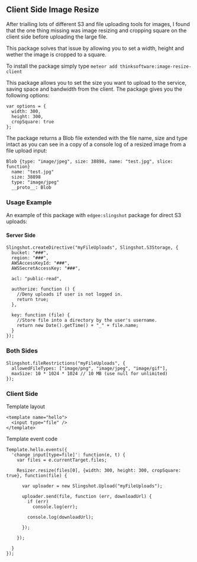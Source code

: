 Client Side Image Resize
------------------------

After trialling lots of different S3 and file uploading tools for images, I found that the one thing missing was
image resizing and cropping square on the client side before uploading the large file.

This package solves that issue by allowing you to set a width, height and wether the image is cropped to a square.

To install the package simply type `meteor add thinksoftware:image-resize-client`

This package allows you to set the size you want to upload to the service, saving space and bandwidth from the client. The package gives you the following options:

```
var options = {
  width: 300,
  height: 300,
  cropSquare: true
};
```

The package returns a Blob file extended with the file name, size and type intact as you can see in a copy of a console log of a resized image from a file upload input:

```
Blob {type: "image/jpeg", size: 38898, name: "test.jpg", slice: function}
  name: "test.jpg"
  size: 38898
  type: "image/jpeg"
  __proto__: Blob
```

### Usage Example

An example of this package with `edgee:slingshot` package for direct S3 uploads:

#### Server Side

```
Slingshot.createDirective("myFileUploads", Slingshot.S3Storage, {
  bucket: "###",
  region: "###",
  AWSAccessKeyId: "###",
  AWSSecretAccessKey: "###",

  acl: "public-read",

  authorize: function () {
    //Deny uploads if user is not logged in.
    return true;
  },

  key: function (file) {
    //Store file into a directory by the user's username.
    return new Date().getTime() + "_" + file.name;
  }
});
```

### Both Sides

```
Slingshot.fileRestrictions("myFileUploads", {
  allowedFileTypes: ["image/png", "image/jpeg", "image/gif"],
  maxSize: 10 * 1024 * 1024 // 10 MB (use null for unlimited)
});
```

### Client Side

Template layout
```
<template name="hello">
  <input type="file" />
</template>
```

Template event code
```
Template.hello.events({
  'change input[type=file]': function(e, t) {
    var files = e.currentTarget.files;

    Resizer.resize(files[0], {width: 300, height: 300, cropSquare: true}, function(file) {

      var uploader = new Slingshot.Upload("myFileUploads");

      uploader.send(file, function (err, downloadUrl) {
        if (err)
          console.log(err);

        console.log(downloadUrl);

      });

    });

  }
});
```
